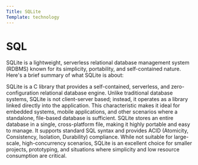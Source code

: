 ```yaml
---
Title: SQLite
Template: technology     
---
```

SQL
==========================

SQLite is a lightweight, serverless relational database management system (RDBMS) known for its simplicity, portability, and self-contained nature. Here's a brief summary of what SQLite is about:

SQLite is a C library that provides a self-contained, serverless, and zero-configuration relational database engine. Unlike traditional database systems, SQLite is not client-server based; instead, it operates as a library linked directly into the application. This characteristic makes it ideal for embedded systems, mobile applications, and other scenarios where a standalone, file-based database is sufficient. SQLite stores an entire database in a single, cross-platform file, making it highly portable and easy to manage. It supports standard SQL syntax and provides ACID (Atomicity, Consistency, Isolation, Durability) compliance. While not suitable for large-scale, high-concurrency scenarios, SQLite is an excellent choice for smaller projects, prototyping, and situations where simplicity and low resource consumption are critical.